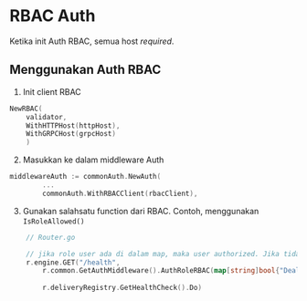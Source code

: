 # RBAC Auth

Ketika init Auth RBAC, semua host *required*.

## Menggunakan Auth RBAC
1. Init client RBAC
```Go
NewRBAC(
    validator, 
    WithHTTPHost(httpHost),
    WithGRPCHost(grpcHost)
    )
```

2. Masukkan ke dalam middleware Auth
```Go
middlewareAuth := commonAuth.NewAuth(
		...
		commonAuth.WithRBACClient(rbacClient),
```

3. Gunakan salahsatu function dari RBAC. Contoh, menggunakan `IsRoleAllowed()`
```Go
    // Router.go

    // jika role user ada di dalam map, maka user authorized. Jika tidak, return error 401
    r.engine.GET("/health",
		r.common.GetAuthMiddleware().AuthRoleRBAC(map[string]bool{"Dealer Consultant": true}, "111"),
        
		r.deliveryRegistry.GetHealthCheck().Do)
```
